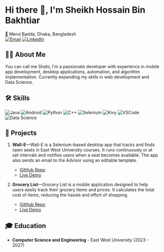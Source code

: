 # Hi there 👋, I'm Sheikh Hossain Bin Bakhtiar

📍 Merul Badda, Dhaka, Bangladesh  
[![Email](https://img.shields.io/badge/-Email-D14836?style=flat&logo=gmail&logoColor=white)](mailto:skhossain799@gmail.com)
[![LinkedIn](https://img.shields.io/badge/-LinkedIn-0077B5?style=flat&logo=linkedin&logoColor=white)](https://linkedin.com/in/sheikh-hossain-bin-bakhtiar)

## 👨‍💻 About Me
You can call me Shahi, I'm a passionate developer with experience in mobile app development, desktop applications, automation, and algorithm implementation. Currently expanding my skills in web development and Data Science.

## 🛠️ Skills
![Java](https://img.shields.io/badge/-Java-007396?style=flat&logo=java&logoColor=white)
![Android](https://img.shields.io/badge/-Android-3DDC84?style=flat&logo=android&logoColor=white)
![Python](https://img.shields.io/badge/-Python-3776AB?style=flat&logo=python&logoColor=white)
![C++](https://img.shields.io/badge/-C++-00599C?style=flat&logo=c%2B%2B&logoColor=white)
![Selenium](https://img.shields.io/badge/-Selenium-43B02A?style=flat&logo=selenium&logoColor=white)
![Kivy](https://img.shields.io/badge/-Kivy-3775A9?style=flat&logo=python&logoColor=white)
![VSCode](https://img.shields.io/badge/-VSCode-007ACC?style=flat&logo=visual-studio-code&logoColor=white)
![Data Science](https://img.shields.io/badge/-Data%20Science-FF6F00?style=flat&logo=databricks&logoColor=white)

## 🚀 Projects
<!-- Add your projects here -->
1. **Wall-E**—Wall-E is a Selenium-based desktop app that tracks and finds open seats in East West University courses. It runs continuously or at set intervals and notifies users when a seat becomes available. The app also sends an email to the Advisor using an editable template.
   - [GitHub Repo](https://github.com/sheikhhossainn/Wall-E)
   - [Live Demo](https://www.facebook.com/sheikh.hossain.bin.bakhtiar/videos/1569554367098470)

2. **Grocery List**—Grocery List is a mobile application designed to help users easily track their grocery items and prices. It calculates the total cost of items, reducing the hassle and effort of shopping.
   - [GitHub Repo](https://github.com/sheikhhossainn/Grocery-List) 
   - [Live Demo](https://github.com/user-attachments/assets/566f0f31-1069-40b6-bbf8-36a0c1aaf054)

## 🎓 Education
<!-- Add your education details here -->
- **Computer Science and Engineering** - East West University (2023 - 2027)
